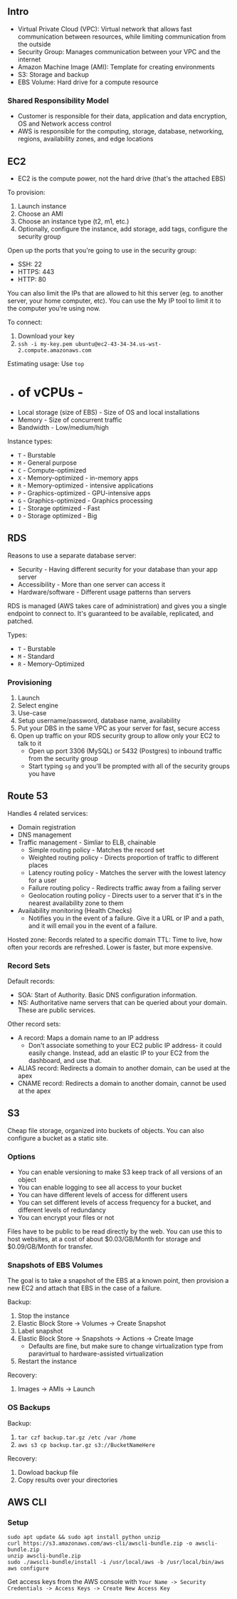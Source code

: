 ## Intro

* Virtual Private Cloud (VPC): Virtual network that allows fast communication between resources, while limiting communication from the outside
* Security Group: Manages communication between your VPC and the internet
* Amazon Machine Image (AMI): Template for creating environments
* S3: Storage and backup
* EBS Volume: Hard drive for a compute resource

### Shared Responsibility Model

* Customer is responsible for their data, application and data encryption, OS and Network access control
* AWS is responsible for the computing, storage, database, networking, regions, availability zones, and edge locations

## EC2

* EC2 is the compute power, not the hard drive (that's the attached EBS)

To provision:

1. Launch instance
2. Choose an AMI
3. Choose an instance type (t2, m1, etc.)
4. Optionally, configure the instance, add storage, add tags, configure the security group

Open up the ports that you're going to use in the security group:

* SSH: 22
* HTTPS: 443
* HTTP: 80

You can also limit the IPs that are allowed to hit this server (eg. to another server, your home computer, etc). You can use the My IP tool to limit it to the computer you're using now.

To connect:

1. Download your key
2. `ssh -i my-key.pem ubuntu@ec2-43-34-34.us-wst-2.compute.amazonaws.com`

Estimating usage: Use `top`

* # of vCPUs - 
* Local storage (size of EBS) - Size of OS and local installations
* Memory - Size of concurrent traffic
* Bandwidth - Low/medium/high

Instance types:

* `T` - Burstable
* `M` - General purpose
* `C` - Compute-optimized
* `X` - Memory-optimized - in-memory apps
* `R` - Memory-optimized - intensive applications
* `P` - Graphics-optimized - GPU-intensive apps
* `G` - Graphics-optimized - Graphics processing
* `I` - Storage optimized - Fast
* `D` - Storage optimized - Big

## RDS

Reasons to use a separate database server:

* Security - Having different security for your database than your app server
* Accessibility - More than one server can access it
* Hardware/software - Different usage patterns than servers

RDS is managed (AWS takes care of administration) and gives you a single endpoint to connect to. It's guaranteed to be available, replicated, and patched.

Types:

* `T` - Burstable
* `M` - Standard
* `R` - Memory-Optimized

### Provisioning

1. Launch
2. Select engine
3. Use-case
4. Setup username/password, database name, availability
5. Put your DBS in the same VPC as your server for fast, secure access
6. Open up traffic on your RDS security group to allow only your EC2 to talk to it
    * Open up port 3306 (MySQL) or 5432 (Postgres) to inbound traffic from the security group
    * Start typing `sg` and you'll be prompted with all of the security groups you have

## Route 53

Handles 4 related services:

* Domain registration
* DNS management
* Traffic management - Simliar to ELB, chainable
    * Simple routing policy - Matches the record set
    * Weighted routing policy - Directs proportion of traffic to different places
    * Latency routing policy - Matches the server with the lowest latency for a user
    * Failure routing policy - Redirects traffic away from a failing server
    * Geolocation routing policy - Directs user to a server that it's in the nearest availability zone to them
* Availability monitoring (Health Checks)
    * Notifies you in the event of a failure. Give it a URL or IP and a path, and it will email you in the event of a failure.

Hosted zone: Records related to a specific domain
TTL: Time to live, how often your records are refreshed. Lower is faster, but more expensive.

### Record Sets

Default records:

* SOA: Start of Authority. Basic DNS configuration information.
* NS: Authoritative name servers that can be queried about your domain. These are public services.

Other record sets:

* A record: Maps a domain name to an IP address
    * Don't associate something to your EC2 public IP address- it could easily change. Instead, add an elastic IP to your EC2 from the dashboard, and use that.
* ALIAS record: Redirects a domain to another domain, can be used at the apex
* CNAME record: Redirects a domain to another domain, cannot be used at the apex

## S3

Cheap file storage, organized into buckets of objects. You can also configure a bucket as a static site.

### Options

* You can enable versioning to make S3 keep track of all versions of an object
* You can enable logging to see all access to your bucket
* You can have different levels of access for different users
* You can set different levels of access frequency for a bucket, and different levels of redundancy
* You can encrypt your files or not

Files have to be public to be read directly by the web. You can use this to host websites, at a cost of about $0.03/GB/Month for storage and $0.09/GB/Month for transfer.

### Snapshots of EBS Volumes

The goal is to take a snapshot of the EBS at a known point, then provision a new EC2 and attach that EBS in the case of a failure.

Backup:

1. Stop the instance
2. Elastic Block Store -> Volumes -> Create Snapshot
3. Label snapshot
4. Elastic Block Store -> Snapshots -> Actions -> Create Image
    * Defaults are fine, but make sure to change virtualization type from paravirtual to hardware-assisted virtualization
5. Restart the instance

Recovery:

1. Images -> AMIs -> Launch

### OS Backups

Backup:

1. `tar czf backup.tar.gz /etc /var /home`
2. `aws s3 cp backup.tar.gz s3://BucketNameHere`

Recovery:

1. Dowload backup file
2. Copy results over your directories

## AWS CLI

### Setup

```
sudo apt update && sudo apt install python unzip
curl https://s3.amazonaws.com/aws-cli/awscli-bundle.zip -o awscli-bundle.zip
unzip awscli-bundle.zip
sudo ./awscli-bundle/install -i /usr/local/aws -b /usr/local/bin/aws
aws configure
```

Get access keys from the AWS console with `Your Name -> Security Credentials -> Access Keys -> Create New Access Key`
